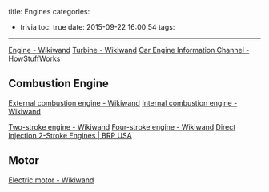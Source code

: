 title: Engines
categories:
  - trivia
toc: true
date: 2015-09-22 16:00:54
tags:
---

[Engine - Wikiwand](http://www.wikiwand.com/en/Engine)
[Turbine - Wikiwand](http://www.wikiwand.com/en/Turbine)
[Car Engine Information Channel - HowStuffWorks](http://auto.howstuffworks.com/car-engine-information-channel.htm)

## Combustion Engine

[External combustion engine - Wikiwand](http://www.wikiwand.com/en/External_combustion_engine)
[Internal combustion engine - Wikiwand](http://www.wikiwand.com/en/Internal_combustion_engine)

[Two-stroke engine - Wikiwand](http://www.wikiwand.com/en/Two-stroke_engine)
[Four-stroke engine - Wikiwand](http://www.wikiwand.com/en/Four-stroke_engine)
[Direct Injection 2-Stroke Engines | BRP USA](http://www.brp.com/en-us/innovation/eco-performance-technologies/2-stroke-engines)

## Motor

[Electric motor - Wikiwand](http://www.wikiwand.com/en/Electric_motor)
